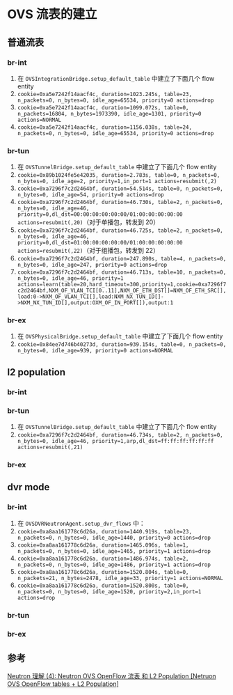 # OVS 流表的建立

## 普通流表

### br-int

1. 在 `OVSIntegrationBridge.setup_default_table` 中建立了下面几个 flow entity
 1. `cookie=0xa5e7242f14aacf4c, duration=1023.245s, table=23, n_packets=0, n_bytes=0, idle_age=65534, priority=0 actions=drop`
 2. `cookie=0xa5e7242f14aacf4c, duration=1099.072s, table=0, n_packets=16804, n_bytes=1973390, idle_age=1301, priority=0 actions=NORMAL`
 3. `cookie=0xa5e7242f14aacf4c, duration=1156.038s, table=24, n_packets=0, n_bytes=0, idle_age=65534, priority=0 actions=drop`





### br-tun

1. 在 `OVSTunnelBridge.setup_default_table` 中建立了下面几个 flow entity
 1. `cookie=0x89b1024fe5e42035, duration=2.783s, table=0, n_packets=0, n_bytes=0, idle_age=2, priority=1,in_port=1 actions=resubmit(,2)`
 2. `cookie=0xa7296f7c2d2464bf, duration=54.514s, table=0, n_packets=0, n_bytes=0, idle_age=54, priority=0 actions=drop`
 3. `cookie=0xa7296f7c2d2464bf, duration=46.730s, table=2, n_packets=0, n_bytes=0, idle_age=46, priority=0,dl_dst=00:00:00:00:00:00/01:00:00:00:00:00 actions=resubmit(,20)`（对于单播包，转发到 20）
 4. `cookie=0xa7296f7c2d2464bf, duration=46.725s, table=2, n_packets=0, n_bytes=0, idle_age=46, priority=0,dl_dst=01:00:00:00:00:00/01:00:00:00:00:00 actions=resubmit(,22)`（对于组播包，转发到 22）
 5. `cookie=0xa7296f7c2d2464bf, duration=247.890s, table=4, n_packets=0, n_bytes=0, idle_age=247, priority=0 actions=drop`
 6. `cookie=0xa7296f7c2d2464bf, duration=46.713s, table=10, n_packets=0, n_bytes=0, idle_age=46, priority=1 actions=learn(table=20,hard_timeout=300,priority=1,cookie=0xa7296f7c2d2464bf,NXM_OF_VLAN_TCI[0..11],NXM_OF_ETH_DST[]=NXM_OF_ETH_SRC[],load:0->NXM_OF_VLAN_TCI[],load:NXM_NX_TUN_ID[]->NXM_NX_TUN_ID[],output:OXM_OF_IN_PORT[]),output:1`



### br-ex

1. 在 `OVSPhysicalBridge.setup_default_table` 中建立了下面几个 flow entity
 1. `cookie=0x84ee7d746b40273d, duration=939.154s, table=0, n_packets=0, n_bytes=0, idle_age=939, priority=0 actions=NORMAL`


## l2 population

### br-int

### br-tun

1. 在 `OVSTunnelBridge.setup_default_table` 中建立了下面几个 flow entity
 1. `cookie=0xa7296f7c2d2464bf, duration=46.734s, table=2, n_packets=0, n_bytes=0, idle_age=46, priority=1,arp,dl_dst=ff:ff:ff:ff:ff:ff actions=resubmit(,21)`



### br-ex

## dvr mode

### br-int

1. 在 `OVSDVRNeutronAgent.setup_dvr_flows` 中：
 1. `cookie=0xa8aa161778c6d26a, duration=1440.919s, table=23, n_packets=0, n_bytes=0, idle_age=1440, priority=0 actions=drop`
 2. `cookie=0xa8aa161778c6d26a, duration=1465.096s, table=1, n_packets=0, n_bytes=0, idle_age=1465, priority=1 actions=drop`
 3. `cookie=0xa8aa161778c6d26a, duration=1486.974s, table=2, n_packets=0, n_bytes=0, idle_age=1486, priority=1 actions=drop`
 4. `cookie=0xa8aa161778c6d26a, duration=1520.804s, table=0, n_packets=21, n_bytes=2478, idle_age=33, priority=1 actions=NORMAL`
 5. `cookie=0xa8aa161778c6d26a, duration=1520.800s, table=0, n_packets=0, n_bytes=0, idle_age=1520, priority=2,in_port=1 actions=drop`






### br-tun


### br-ex






## 参考

[Neutron 理解 (4): Neutron OVS OpenFlow 流表 和 L2 Population [Netruon OVS OpenFlow tables + L2 Population]](http://www.cnblogs.com/sammyliu/p/4633814.html)